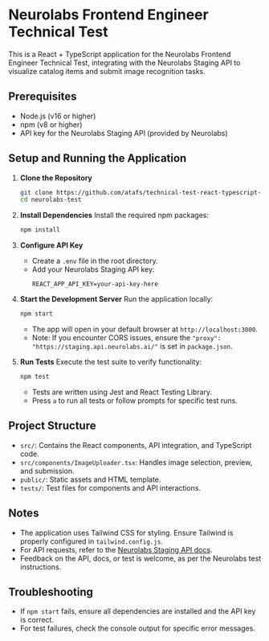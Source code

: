 # Neurolabs Frontend Engineer Technical Test

This is a React + TypeScript application for the Neurolabs Frontend Engineer Technical Test, integrating with the Neurolabs Staging API to visualize catalog items and submit image recognition tasks.

## Prerequisites

- Node.js (v16 or higher)
- npm (v8 or higher)
- API key for the Neurolabs Staging API (provided by Neurolabs)

## Setup and Running the Application

1. **Clone the Repository**

   ```bash
   git clone https://github.com/atafs/technical-test-react-typescript-api-jest.git
   cd neurolabs-test
   ```

2. **Install Dependencies**
   Install the required npm packages:

   ```bash
   npm install
   ```

3. **Configure API Key**

   - Create a `.env` file in the root directory.
   - Add your Neurolabs Staging API key:
     ```
     REACT_APP_API_KEY=your-api-key-here
     ```

4. **Start the Development Server**
   Run the application locally:

   ```bash
   npm start
   ```

   - The app will open in your default browser at `http://localhost:3000`.
   - Note: If you encounter CORS issues, ensure the `"proxy": "https://staging.api.neurolabs.ai/"` is set in `package.json`.

5. **Run Tests**
   Execute the test suite to verify functionality:
   ```bash
   npm test
   ```
   - Tests are written using Jest and React Testing Library.
   - Press `a` to run all tests or follow prompts for specific test runs.

## Project Structure

- `src/`: Contains the React components, API integration, and TypeScript code.
- `src/components/ImageUploader.tsx`: Handles image selection, preview, and submission.
- `public/`: Static assets and HTML template.
- `tests/`: Test files for components and API interactions.

## Notes

- The application uses Tailwind CSS for styling. Ensure Tailwind is properly configured in `tailwind.config.js`.
- For API requests, refer to the [Neurolabs Staging API docs](https://staging.api.neurolabs.ai/docs).
- Feedback on the API, docs, or test is welcome, as per the Neurolabs test instructions.

## Troubleshooting

- If `npm start` fails, ensure all dependencies are installed and the API key is correct.
- For test failures, check the console output for specific error messages.
